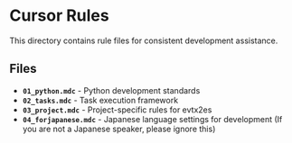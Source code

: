 # Cursor Rules
This directory contains rule files for consistent development assistance.

## Files
- **`01_python.mdc`** - Python development standards
- **`02_tasks.mdc`** - Task execution framework
- **`03_project.mdc`** - Project-specific rules for evtx2es
- **`04_forjapanese.mdc`** - Japanese language settings for development (If you are not a Japanese speaker, please ignore this)